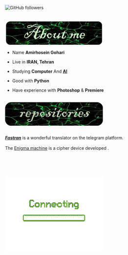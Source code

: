 <div>
<img alt="GitHub followers" src="https://img.shields.io/github/followers/amirhoseinG?color=2B7A0B&logoColor=2B7A0B&style=for-the-badge">
<br/>
<br/>
<br/>
<img src="./images/aboutme.png" width="320" align="center" />



<br/>

- Name **Amirhosein Gohari**

- Live in **IRAN, Tehran**

- Studying **Computer** And [**AI**](https://en.wikipedia.org/wiki/Artificial_intelligence)

- Good with **Python** 

- Have experience with **Photoshop** & **Premiere**
<br/>

<img src="./images/repositories.png" width="320" align="center" />
<br/>
<br/>


[***Fastran***](https://github.com/amirhoseinG/FATSRAN-telegram-bot) is a wonderful translator on the telegram platform.
<br/>
<br/>
The [Enigma machine](https://github.com/amirhoseinG/Enigma-machine) is a cipher device developed .
<br/>
<br/>
<br/>
<br/>
<br/>
<br/>
<img src="./images/loading.gif" width="320" align="left" />
</div>

